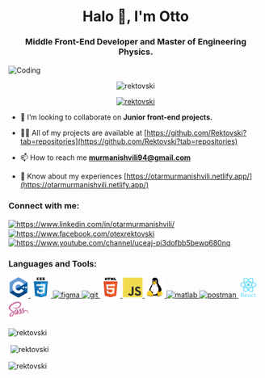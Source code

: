 <h1 align="center">Halo 👋, I'm Otto</h1>
<h3 align="center">Middle Front-End Developer and Master of Engineering Physics.</h3>
<img align="center" alt="Coding" width="400" src="https://otarmurmanishviliold.netlify.app/static/media/background.acb0670f6b2b9677df22.webp">

<p align="center"> <img src="https://komarev.com/ghpvc/?username=rektovski&label=Profile%20views&color=0e75b6&style=flat" alt="rektovski" /> </p>

<p align="center"> <a href="https://github.com/ryo-ma/github-profile-trophy"><img src="https://github-profile-trophy.vercel.app/?username=rektovski" alt="rektovski" /></a> </p>

- 👯 I’m looking to collaborate on **Junior front-end projects.**

- 👨‍💻 All of my projects are available at [https://github.com/Rektovski?tab=repositories](https://github.com/Rektovski?tab=repositories)

- 📫 How to reach me **murmanishvili94@gmail.com**

- 📄 Know about my experiences [https://otarmurmanishvili.netlify.app/](https://otarmurmanishvili.netlify.app/)

<h3 align="left">Connect with me:</h3>
<p align="left">
<a href="https://linkedin.com/in/https://www.linkedin.com/in/otarmurmanishvili/" target="blank"><img align="center" src="https://raw.githubusercontent.com/rahuldkjain/github-profile-readme-generator/master/src/images/icons/Social/linked-in-alt.svg" alt="https://www.linkedin.com/in/otarmurmanishvili/" height="30" width="40" /></a>
<a href="https://fb.com/https://www.facebook.com/otexrektovski" target="blank"><img align="center" src="https://raw.githubusercontent.com/rahuldkjain/github-profile-readme-generator/master/src/images/icons/Social/facebook.svg" alt="https://www.facebook.com/otexrektovski" height="30" width="40" /></a>
<a href="https://www.youtube.com/c/https://www.youtube.com/channel/uceaj-pi3dofbb5bewq680nq" target="blank"><img align="center" src="https://raw.githubusercontent.com/rahuldkjain/github-profile-readme-generator/master/src/images/icons/Social/youtube.svg" alt="https://www.youtube.com/channel/uceaj-pi3dofbb5bewq680nq" height="30" width="40" /></a>
</p>

<h3 align="left">Languages and Tools:</h3>
<p align="left"> <a href="https://www.w3schools.com/cpp/" target="_blank" rel="noreferrer"> <img src="https://raw.githubusercontent.com/devicons/devicon/master/icons/cplusplus/cplusplus-original.svg" alt="cplusplus" width="40" height="40"/> </a> <a href="https://www.w3schools.com/css/" target="_blank" rel="noreferrer"> <img src="https://raw.githubusercontent.com/devicons/devicon/master/icons/css3/css3-original-wordmark.svg" alt="css3" width="40" height="40"/> </a> <a href="https://www.figma.com/" target="_blank" rel="noreferrer"> <img src="https://www.vectorlogo.zone/logos/figma/figma-icon.svg" alt="figma" width="40" height="40"/> </a> <a href="https://git-scm.com/" target="_blank" rel="noreferrer"> <img src="https://www.vectorlogo.zone/logos/git-scm/git-scm-icon.svg" alt="git" width="40" height="40"/> </a> <a href="https://www.w3.org/html/" target="_blank" rel="noreferrer"> <img src="https://raw.githubusercontent.com/devicons/devicon/master/icons/html5/html5-original-wordmark.svg" alt="html5" width="40" height="40"/> </a> <a href="https://developer.mozilla.org/en-US/docs/Web/JavaScript" target="_blank" rel="noreferrer"> <img src="https://raw.githubusercontent.com/devicons/devicon/master/icons/javascript/javascript-original.svg" alt="javascript" width="40" height="40"/> </a> <a href="https://www.linux.org/" target="_blank" rel="noreferrer"> <img src="https://raw.githubusercontent.com/devicons/devicon/master/icons/linux/linux-original.svg" alt="linux" width="40" height="40"/> </a> <a href="https://www.mathworks.com/" target="_blank" rel="noreferrer"> <img src="https://upload.wikimedia.org/wikipedia/commons/2/21/Matlab_Logo.png" alt="matlab" width="40" height="40"/> </a> <a href="https://postman.com" target="_blank" rel="noreferrer"> <img src="https://www.vectorlogo.zone/logos/getpostman/getpostman-icon.svg" alt="postman" width="40" height="40"/> </a> <a href="https://reactjs.org/" target="_blank" rel="noreferrer"> <img src="https://raw.githubusercontent.com/devicons/devicon/master/icons/react/react-original-wordmark.svg" alt="react" width="40" height="40"/> </a> <a href="https://sass-lang.com" target="_blank" rel="noreferrer"> <img src="https://raw.githubusercontent.com/devicons/devicon/master/icons/sass/sass-original.svg" alt="sass" width="40" height="40"/> </a> </p>

<p><img align="center" src="https://github-readme-stats.vercel.app/api/top-langs?username=rektovski&show_icons=true&locale=en&layout=compact" alt="rektovski" /></p>

<p>&nbsp;<img align="center" src="https://github-readme-stats.vercel.app/api?username=rektovski&show_icons=true&locale=en" alt="rektovski" /></p>

<p><img align="center" src="https://github-readme-streak-stats.herokuapp.com/?user=rektovski&" alt="rektovski" /></p>
